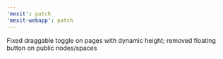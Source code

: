 ```yaml
---
'mexit': patch
'mexit-webapp': patch
---
```


Fixed draggable toggle on pages with dynamic height; removed floating button on public nodes/spaces

